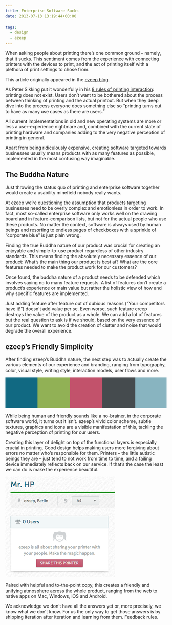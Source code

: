 ```yaml
---
title: Enterprise Software Sucks
date: 2013-07-13 13:19:44+00:00

tags:
  - design
  - ezeep
---
```


When asking people about printing there’s one common ground – namely, that it sucks. This sentiment comes from the experience with connecting printers with the devices to print, and the act of printing itself with a plethora of print settings to chose from.

<p class="alert alert-info">
  This article originally appeared in the <a href="https://www.ezeep.com/blog/enterprise-software-sucks-but-its-buddha-nature-can-be-unconvered/">ezeep blog</a>.
</p>

As Peter Sikking put it wonderfully in his [8 rules of printing interaction](http://blog.mmiworks.net/2008/07/to-istanbul-via-tokyo.html): printing does not exist. Users don’t want to be bothered about the process between thinking of printing and the actual printout. But when they deep dive into the process everyone does something else so “printing turns out to have as many use cases as there are users.”

All current implementations in old and new operating systems are more or less a user-experience nightmare and, combined with the current state of printing hardware and companies adding to the very negative perception of printing in general.

Apart from being ridiculously expensive, creating software targeted towards businesses usually means products with as many features as possible, implemented in the most confusing way imaginable.

## The Buddha Nature

Just throwing the status quo of printing and enterprise software together would create a usability minefield nobody really wants.

At ezeep we’re questioning the assumption that products targeting businesses need to be overly complex and emotionless in order to work. In fact, most so-called enterprise software only works well on the drawing board and in feature-comparison lists, but not for the actual people who use these products. No matter the context, software is always used by human beings and resorting to endless pages of checkboxes with a sprinkle of “corporate blue” is just plain wrong.

Finding the true Buddha nature of our product was crucial for creating an enjoyable and simple-to-use product regardless of other industry standards. This means finding the absolutely necessary essence of our product: What’s the main thing our product is best at? What are the core features needed to make the product work for our customers?

Once found, the buddha nature of a product needs to be defended which involves saying no to many feature requests. A list of features don’t create a product’s experience or main value but rather the holistic view of how and why specific features are implemented.

Just adding feature after feature out of dubious reasons (“Your competitors have it!”) doesn’t add value per se. Even worse, such feature creep destroys the value of the product as a whole. We can add a lot of features but the real question to ask is if we should, based on the very essence of our product. We want to avoid the creation of clutter and noise that would degrade the overall experience.

## ezeep’s Friendly Simplicity

After finding ezeep’s Buddha nature, the next step was to actually create the various elements of our experience and branding, ranging from typography, color, visual style, writing style, interaction models, user flows and more.

![ezeep color scheme](./buddha-colorscheme.png)

While being human and friendly sounds like a no-brainer, in the corporate software world, it turns out it isn’t. ezeep’s vivid color scheme, subtle textures, graphics and icons are a visible manifestation of this, tackling the negative perception of printing for our users.

Creating this layer of delight on top of the functional layers is especially crucial in printing. Good design helps making users more forgiving about errors no matter who’s responsible for them. Printers – the little autistic beings they are – just tend to not work from time to time, and a failing device immediately reflects back on our service. If that’s the case the least we can do is make the experience beautiful.

![Buddha printer](./buddha-printer.png)

Paired with helpful and to-the-point copy, this creates a friendly and unifying atmosphere across the whole product, ranging from the web to native apps on Mac, Windows, iOS and Android.

We acknowledge we don’t have all the answers yet or, more precisely, we know what we don’t know. For us the only way to get those answers is by shipping iteration after iteration and learning from them. Feedback rules.

